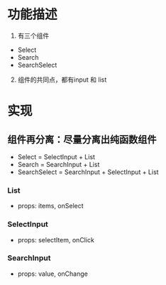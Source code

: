 # 功能描述
1. 有三个组件
  * Select
  * Search
  * SearchSelect
2. 组件的共同点，都有input 和 list

# 实现
## 组件再分离：尽量分离出纯函数组件
* Select = SelectInput + List
* Search = SearchInput + List
* SearchSelect = SearchInput + SelectInput + List

### List
* props: items, onSelect

### SelectInput
* props: selectItem, onClick

### SearchInput
* props: value, onChange
